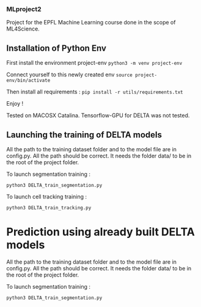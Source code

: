 ### MLproject2
Project for the EPFL Machine Learning course done in the scope of ML4Science.

## Installation of Python Env

First install the environment project-env
`python3 -m venv project-env` 

Connect yourself to this newly created env
`source project-env/bin/activate`

Then install all requirements : 
`pip install -r utils/requirements.txt`

Enjoy !

Tested on MACOSX Catalina. Tensorflow-GPU for DELTA was not tested. 

## Launching the training of DELTA models 

All the path to the training dataset folder and to the model file are in config.py. All the path should be correct. It needs the folder data/ to be in the root of the project folder.

To launch segmentation training : 

`python3 DELTA_train_segmentation.py`

To launch cell tracking training :

`python3 DELTA_train_tracking.py`

# Prediction using already built DELTA models 

All the path to the training dataset folder and to the model file are in config.py. All the path should be correct. It needs the folder data/ to be in the root of the project folder.

To launch segmentation training : 

`python3 DELTA_train_segmentation.py`

